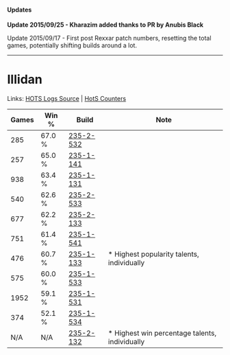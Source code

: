 #### Updates
**Update 2015/09/25 - Kharazim added thanks to PR by Anubis Black**

Update 2015/09/17 - First post Rexxar patch numbers, resetting the total games, potentially shifting builds around a lot.

***

# Illidan

Links: [HOTS Logs Source](https://www.hotslogs.com/Sitewide/HeroDetails?Hero=Illidan) | [HotS Counters](http://hotscounters.com/#/hero/Illidan)

Games  | Win %  | Build     | Note
-----  | -----  | -----     | ----
285    | 67.0 % | [235-2-532](http://www.heroesfire.com/hots/talent-calculator/illidan#l7mK) | 
257    | 65.0 % | [235-1-141](http://www.heroesfire.com/hots/talent-calculator/illidan#l7Qb) | 
938    | 63.4 % | [235-1-131](http://www.heroesfire.com/hots/talent-calculator/illidan#l7QR) | 
540    | 62.6 % | [235-2-533](http://www.heroesfire.com/hots/talent-calculator/illidan#l7mL) | 
677    | 62.2 % | [235-2-133](http://www.heroesfire.com/hots/talent-calculator/illidan#l7g5) | 
751    | 61.4 % | [235-1-541](http://www.heroesfire.com/hots/talent-calculator/illidan#l7Wr) | 
476    | 60.7 % | [235-1-133](http://www.heroesfire.com/hots/talent-calculator/illidan#l7QT) | * Highest popularity talents, individually
575    | 60.0 % | [235-1-533](http://www.heroesfire.com/hots/talent-calculator/illidan#l7Wj) | 
1952   | 59.1 % | [235-1-531](http://www.heroesfire.com/hots/talent-calculator/illidan#l7Wh) | 
374    | 52.1 % | [235-1-534](http://www.heroesfire.com/hots/talent-calculator/illidan#l7Wk) | 
N/A    | N/A    | [235-2-132](http://www.heroesfire.com/hots/talent-calculator/illidan#l7g4) | * Highest win percentage talents, individually
